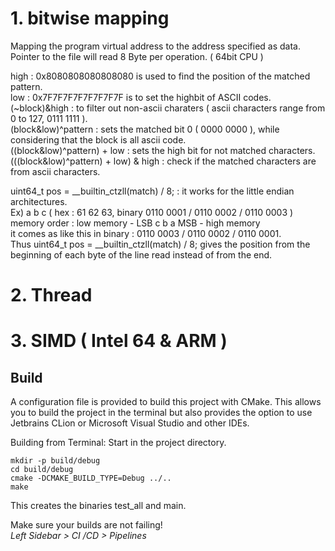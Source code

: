 # 1. bitwise mapping  
Mapping the program virtual address to the address specified as data.    
Pointer to the file will read 8 Byte per operation. ( 64bit CPU )   

high : 0x8080808080808080 is used to find the position of the matched pattern.     
low : 0x7F7F7F7F7F7F7F7F is to set the highbit of ASCII codes.  
(~block)&high : to filter out non-ascii charaters ( ascii characters range from 0 to 127, 0111 1111 ).  
(block&low)^pattern : sets the matched bit 0 ( 0000 0000 ), while considering that the block is all ascii code.  
((block&low)^pattern) + low : sets the high bit for not matched characters.  
(((block&low)^pattern) + low) & high : check if the matched characters are from ascii characters.  

uint64_t pos = __builtin_ctzll(match) / 8; : it works for the little endian architectures.  
Ex) a b c  ( hex : 61 62 63, binary 0110 0001 / 0110 0002 / 0110 0003 )     
memory order : low memory - LSB c b a MSB - high memory   
it comes as like this in binary : 0110 0003 / 0110 0002 / 0110 0001.  
Thus uint64_t pos = __builtin_ctzll(match) / 8; gives the position from the beginning of each byte of the line read instead of from the end.  

# 2. Thread 
# 3. SIMD ( Intel 64 & ARM )




## Build
A configuration file is provided to build this project with CMake.
This allows you to build the project in the terminal but also
provides the option to use Jetbrains CLion or Microsoft Visual Studio
and other IDEs.

Building from Terminal:
Start in the project directory.
```
mkdir -p build/debug
cd build/debug
cmake -DCMAKE_BUILD_TYPE=Debug ../..
make
```

This creates the binaries test_all and main.

Make sure your builds are not failing! <br/>
*Left Sidebar > CI /CD > Pipelines*
